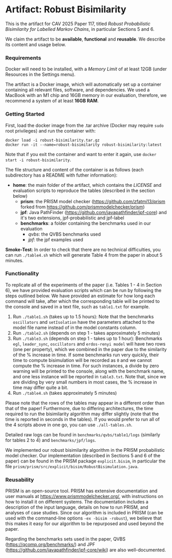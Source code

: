 # Artifact: Robust Bisimilarity

This is the artifact for CAV 2025 Paper 117, titled *Robust Probabilistic Bisimilarity for Labelled Markov Chains*, in particular Sections 5 and 6.

We claim the artifact to be **available**, **functional** and **reusable**. We describe its content and usage below.


### Requirements

Docker will need to be installed, with a *Memory Limit* of at least 12GB (under Resources in the Settings menu).

The artifact is a Docker image, which will automatically set up a container containing all relevant files, software, and dependencies. We used a MacBook with an M1 chip and 16GB memory in our evaluation, therefore, we recommend a system of at least **16GB RAM**.


### Getting Started

First, load the docker image from the .tar archive (Docker may require `sudo` root privileges) and run the container with:
```
docker load -i robust-bisimilarity.tar.gz
docker run -it --name=robust-bisimilarity robust-bisimilarity:latest
```
Note that if you exit the container and want to enter it again, use `docker start -i robust-bisimilarity`.

The file structure and content of the container is as follows (each subdirectory has a README with futher information):
* **home**: the main folder of the artifact, which contains the *LICENSE* and evaluation scripts to reproduce the tables (described in the section below)
  * **prism**: the PRISM model checker (https://github.com/zfatmi13/prism forked from https://github.com/prismmodelchecker/prism)
  * **jpf**: Java PathFinder (https://github.com/javapathfinder/jpf-core) and it's two extensions, jpf-probabilistic and jpf-label
  * **benchmarks**: a folder containing the benchmarks used in our evaluation
    * *qvbs*: the QVBS benchmarks used 
    * *jpf*: the jpf examples used

**Smoke-Test**: In order to check that there are no technical difficulties, you can run `./table4.sh` which will generate Table 4 from the paper in about 5 minutes.


### Functionality

To replicate all of the experiments of the paper (i.e. Tables 1 - 4 in Section 6), we have provided evaluation scripts which can be run by following the steps outlined below. We have provided an estimate for how long each command will take, after which the corresponding table will be printed to the console and saved in a text file, such as `table1.txt` for example.

1. Run `./table1.sh` (takes up to 1.5 hours): Note that the benchmarks `oscillators` and `setIsolation` have the parameters attached to the model file name instead of in the model constants column.
2. Run `./table2.sh` (depends on step 1 - takes approximately 5 minutes)
3. Run `./table3.sh` (depends on step 1 - takes up to 1 hour): Benchmarks `egl`, `leader_sync`, `oscillators` and `erdos-renyi model` will have two rows (one per property), which we combined in the paper due to the similarity of the % increase in time. If some benchmarks run very quickly, their time to compute bisimulation will be recorded as `0` and we cannot compute the % increase in time. For such instances, a divide by zero warning will be printed to the console, along with the benchmark name, and one less instance will be reported in `table3.txt`. Note that, since we are dividing by very small numbers in most cases, the % increase in time may differ quite a bit.
4. Run `./table4.sh` (takes approximately 5 minutes)

Please note that the rows of the tables may appear in a different order than that of the paper! Furthermore, due to differing architectures, the time required to run the bisimilarity algorithm may differ slightly (note that the time is reported in seconds in the tables). If you would prefer to run all of the 4 scripts above in one go, you can use `./all-tables.sh`.

Detailed raw logs can be found in `benchmarks/qvbs/table1/logs` (similarly for tables 2 to 4) and `benchmarks/jpf/logs`.

We implemented our robust bisimilarity algorithm in the PRISM probabilistic model checker. Our implementation (described in Sections 5 and 6 of the paper) can be found in the PRISM package `explicit.bisim`, in particular the file `prism/prism/src/explicit/bisim/RobustBisimulation.java`.


### Reusability

PRISM is an open-source tool. PRISM has extensive documentation and user manuals at https://www.prismmodelchecker.org/, with instructions on how to install it on different systems. The documentation includes a description of the input language, details on how to run PRISM, and analyses of case studies. Since our algorithm is included in PRISM (can be used with the command-line options `-ex -bisim -robust`), we believe that this makes it easy for our algorithm to be repurposed and used beyond the paper.

Regarding the benchmarks sets used in the paper, QVBS (https://qcomp.org/benchmarks/) and JPF (https://github.com/javapathfinder/jpf-core/wiki) are also well-documented.
